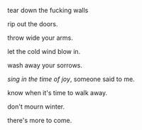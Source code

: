tear down the fucking walls

rip out the doors.

throw wide your arms.

let the cold wind blow in.

wash away your sorrows.

_sing in the time of joy_, someone said to me.

know when it's time to walk away.

don't mourn winter.

there's more to come.
